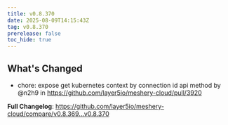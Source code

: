 ```yaml
---
title: v0.8.370
date: 2025-08-09T14:15:43Z
tag: v0.8.370
prerelease: false
toc_hide: true
---
```


## What's Changed
* chore: expose get kubernetes context by connection id api method by @n2h9 in https://github.com/layer5io/meshery-cloud/pull/3920


**Full Changelog**: https://github.com/layer5io/meshery-cloud/compare/v0.8.369...v0.8.370
